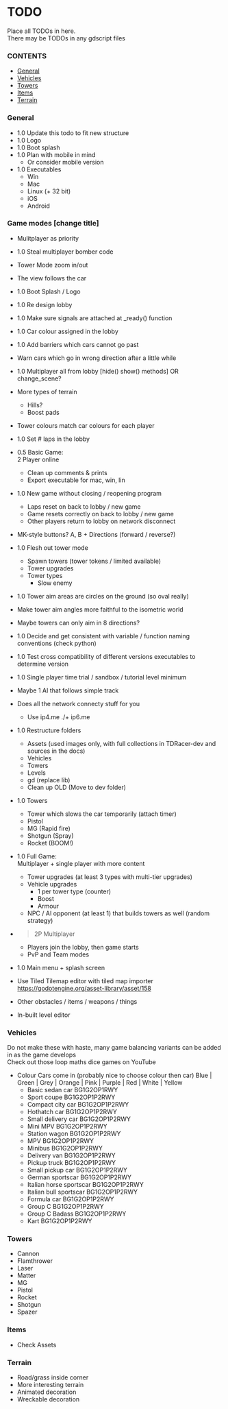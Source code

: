 # TODO
Place all TODOs in here.  
There may be TODOs in any gdscript files

### CONTENTS
- [General](#general)
- [Vehicles](#vehicles)
- [Towers](#towers)
- [Items](#items)
- [Terrain](#terrain)

### General
- 1.0 Update this todo to fit new structure
- 1.0 Logo
- 1.0 Boot splash
- 1.0 Plan with mobile in mind 
	- Or consider mobile version
- 1.0 Executables
	- Win
	- Mac
	- Linux (+ 32 bit)
	- iOS
	- Android

### Game modes [change title]
- Mulitplayer as priority
- 1.0 Steal multiplayer bomber code
- Tower Mode zoom in/out
- The view follows the car
- 1.0 Boot Splash / Logo
- 1.0 Re design lobby
- 1.0 Make sure signals are attached at _ready() function 
- 1.0 Car colour assigned in the lobby
- 1.0 Add barriers which cars cannot go past
- Warn cars which go in wrong direction after a little while
- 1.0 Multiplayer all from lobby [hide() show() methods] OR change_scene?
- More types of terrain
	- Hills?
	- Boost pads
- Tower colours match car colours for each player
- 1.0 Set # laps in the lobby
- 0.5 Basic Game:  
	2 Player online 
	- Clean up comments & prints
	- Export executable for mac, win, lin

- 1.0 New game without closing / reopening program
	- Laps reset on back to lobby / new game
	- Game resets correctly on back to lobby / new game
	- Other players return to lobby on network disconnect



- MK-style buttons? A, B + Directions (forward / reverse?)
- 1.0 Flesh out tower mode
	- Spawn towers (tower tokens / limited available)
	- Tower upgrades
	- Tower types
		- Slow enemy
- 1.0 Tower aim areas are circles on the ground (so oval really)
- Make tower aim angles more faithful to the isometric world
- Maybe towers can only aim in 8 directions?
- 1.0 Decide and get consistent with variable / function naming conventions (check python)
- 1.0 Test cross compatibility of different versions executables to determine version
- 1.0 Single player time trial / sandbox / tutorial level minimum
- Maybe 1 AI that follows simple track 
- Does all the network connecty stuff for you
	- Use ip4.me ./+ ip6.me
- 1.0 Restructure folders 
	- Assets (used images only, with full collections in TDRacer-dev and sources in the docs)
	- Vehicles
	- Towers
	- Levels
	- gd (replace lib)
	- Clean up OLD (Move to dev folder)
- 1.0 Towers
	- Tower which slows the car temporarily (attach timer)
	- Pistol
	- MG (Rapid fire)
	- Shotgun (Spray)
	- Rocket (BOOM!)
- 1.0 Full Game:  
	Multiplayer + single player with more content
	- Tower upgrades (at least 3 types with multi-tier upgrades)
	- Vehicle upgrades
		- 1 per tower type (counter)
		- Boost
		- Armour
	- NPC / AI opponent (at least 1) that builds towers as well (random strategy)
- > 2P Multiplayer
	- Players join the lobby, then game starts
	- PvP and Team modes
- 1.0 Main menu + splash screen
- Use Tiled Tilemap editor with tiled map importer  
	https://godotengine.org/asset-library/asset/158
- Other obstacles / items / weapons / things
- In-built level editor

### Vehicles
Do not make these with haste, many game balancing variants can be added in as the game develops  
Check out those loop maths dice games on YouTube
- Colour Cars come in (probably nice to choose colour then car)
Blue | Green | Grey | Orange | Pink | Purple | Red | White | Yellow   
	- Basic sedan car 			BG1G2OP1RWY
	- Sport coupe 				BG1G2OP1P2RWY
	- Compact city car 			BG1G2OP1P2RWY
	- Hothatch car 				BG1G2OP1P2RWY
	- Small delivery car 		BG1G2OP1P2RWY
	- Mini MPV 					BG1G2OP1P2RWY
	- Station wagon 			BG1G2OP1P2RWY
	- MPV 						BG1G2OP1P2RWY
	- Minibus 					BG1G2OP1P2RWY
	- Delivery van 				BG1G2OP1P2RWY
	- Pickup truck  			BG1G2OP1P2RWY
	- Small pickup car 			BG1G2OP1P2RWY
	- German sportscar 			BG1G2OP1P2RWY
	- Italian horse sportscar 	BG1G2OP1P2RWY
	- Italian bull sportscar 	BG1G2OP1P2RWY
	- Formula car 				BG1G2OP1P2RWY
	- Group C 					BG1G2OP1P2RWY
	- Group C Badass 			BG1G2OP1P2RWY
	- Kart 						BG1G2OP1P2RWY

### Towers
- Cannon
- Flamthrower
- Laser
- Matter
- MG
- Pistol
- Rocket
- Shotgun
- Spazer

### Items
- Check Assets

### Terrain
- Road/grass inside corner
- More interesting terrain
- Animated decoration
- Wreckable decoration